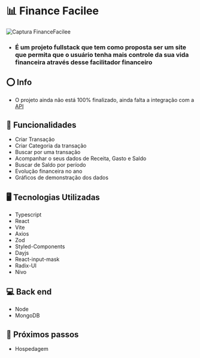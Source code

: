 # 📊 Finance Facilee 

![Captura FinanceFacilee](https://github.com/Renanjuniior6/FinanceFacilee-front/assets/106713211/b780e199-7dfb-4bbf-93d9-d1f4e03eb721)

- ### É um projeto fullstack que tem como proposta ser um site que permita que o usuário tenha mais controle da sua vida financeira através desse facilitador financeiro

## ⭕ Info
- O projeto ainda não está 100% finalizado, ainda falta a integração com a [API](https://github.com/Renanjuniior6/DevBills-Back-end)

## 🔧 Funcionalidades
- Criar Transação
- Criar Categoria da transação
- Buscar por uma transação
- Acompanhar o seus dados de Receita, Gasto e Saldo
- Buscar de Saldo por período
- Evolução financeira no ano
- Gráficos de demonstração dos dados

## 🖥 Tecnologias Utilizadas
- Typescript
- React
- Vite
- Axios
- Zod
- Styled-Components
- Dayjs
- React-input-mask
- Radix-UI
- Nivo
  
## 💻 Back end 
- Node
- MongoDB

## 🤔 Próximos passos
- Hospedagem
